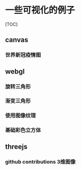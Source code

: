 # 一些可视化的例子

[TOC]

## canvas
### 世界新冠疫情图

## webgl

### 旋转三角形

### 渐变三角形

### 使用图像纹理

### 基础彩色立方体

### 

## threejs

### github contributions 3维图像